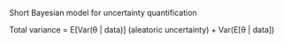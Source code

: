 Short Bayesian model for uncertainty quantification

Total variance = E[Var(θ | data)] (aleatoric uncertainty) + Var(E[θ | data])
